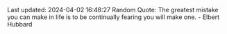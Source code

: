 Last updated: 2024-04-02 16:48:27
Random Quote: The greatest mistake you can make in life is to be continually fearing you will make one. - Elbert Hubbard